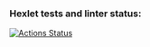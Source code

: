 ### Hexlet tests and linter status:
[![Actions Status](https://github.com/Pendalf2004/java-project-72/actions/workflows/hexlet-check.yml/badge.svg)](https://github.com/Pendalf2004/java-project-72/actions)
